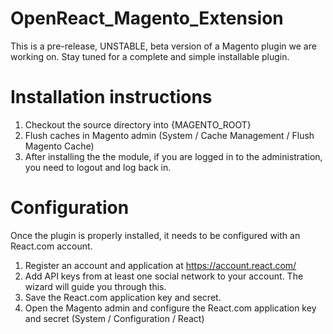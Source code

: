 OpenReact_Magento_Extension
===========================

This is a pre-release, UNSTABLE, beta version of a Magento plugin we are working on. Stay tuned for a complete and simple installable plugin.

Installation instructions
=========================

1. Checkout the source directory into {MAGENTO_ROOT} 
2. Flush caches in Magento admin (System / Cache Management / Flush Magento Cache)
3. After installing the the module, if you are logged in to the administration, you need to logout and log back in. 

Configuration
=============

Once the plugin is properly installed, it needs to be configured with an React.com account.

1. Register an account and application at https://account.react.com/
2. Add API keys from at least one social network to your account. The wizard will guide you through this.
3. Save the React.com application key and secret.
4. Open the Magento admin and configure the React.com application key and secret (System / Configuration / React)
